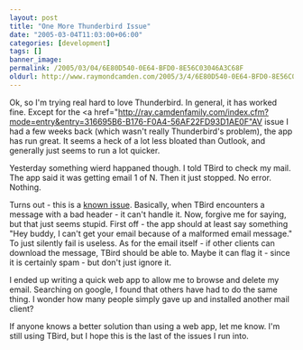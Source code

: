 ```yaml
---
layout: post
title: "One More Thunderbird Issue"
date: "2005-03-04T11:03:00+06:00"
categories: [development]
tags: []
banner_image: 
permalink: /2005/03/04/6E80D540-0E64-BFD0-8E56C03046A3C68F
oldurl: http://www.raymondcamden.com/2005/3/4/6E80D540-0E64-BFD0-8E56C03046A3C68F
---
```


Ok, so I'm trying real hard to love Thunderbird. In general, it has worked fine. Except for the <a href="http://ray.camdenfamily.com/index.cfm?mode=entry&entry=316695B6-B176-F0A4-56AF22FD93D1AE0F"AV issue</a>  I had a few weeks back (which wasn't really Thunderbird's problem), the app has run great. It seems a heck of a lot less bloated than Outlook, and generally just seems to run a lot quicker.

Yesterday something wierd happaned though. I told TBird to check my mail. The app said it was getting email 1 of N. Then it just stopped. No error. Nothing. 

Turns out - this is a <a href="https://bugzilla.mozilla.org/show_bug.cgi?id=228649">known issue</a>. Basically, when TBird encounters a message with a bad header - it can't handle it. Now, forgive me for saying, but that just seems stupid. First off - the app should at least say something "Hey buddy, I can't get your email because of a malformed email message." To just silently fail is useless. As for the email itself - if other clients can download the message, TBird should be able to. Maybe it can flag it - since it is certainly spam - but don't just ignore it. 

I ended up writing a quick web app to allow me to browse and delete my email. Searching on google, I found that others have had to do the same thing. I wonder how many people simply gave up and installed another mail client? 

If anyone knows a better solution than using a web app, let me know. I'm still using TBird, but I hope this is the last of the issues I run into.
